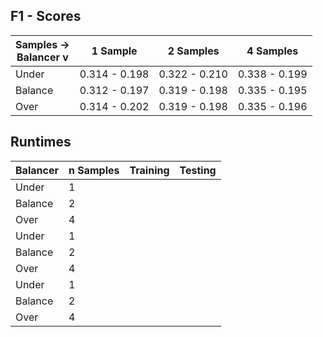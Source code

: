 ## F1 - Scores

| Samples -><br>Balancer v | 1 Sample      | 2 Samples     | 4 Samples     |
|--------------------------|---------------|---------------|---------------|
| Under                    | 0.314 - 0.198 | 0.322 - 0.210 | 0.338 - 0.199 |
| Balance                  | 0.312 - 0.197 | 0.319 - 0.198 | 0.335 - 0.195 |
| Over                     | 0.314 - 0.202 | 0.319 - 0.198 | 0.335 - 0.196 |


## Runtimes


| Balancer | n Samples | Training | Testing |
|--------- |-----------|----------|---------|
| Under    | 1         |          |         |
| Balance  | 2         |          |         |
| Over     | 4         |          |         |
| Under    | 1         |          |         |
| Balance  | 2         |          |         |
| Over     | 4         |          |         |
| Under    | 1         |          |         |
| Balance  | 2         |          |         |
| Over     | 4         |          |         |